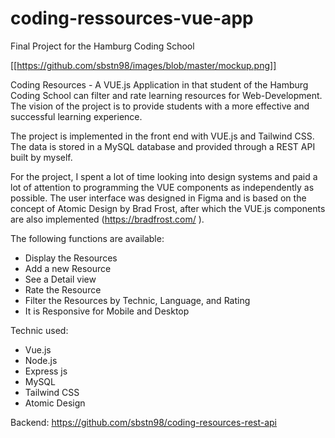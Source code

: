 # coding-ressources-vue-app
Final Project for the Hamburg Coding School

[[https://github.com/sbstn98/images/blob/master/mockup.png]]

Coding Resources - A VUE.js Application in that student of the Hamburg Coding School can filter and rate learning resources for Web-Development. The vision of the project is to provide students with a more effective and successful learning experience. 

The project is implemented in the front end with VUE.js and Tailwind CSS. The data is stored in a MySQL database and provided through a REST API built by myself. 

For the project, I spent a lot of time looking into design systems and paid a lot of attention to programming the VUE components as independently as possible. The user interface was designed in Figma and is based on the concept of Atomic Design by Brad Frost, after which the VUE.js components are also implemented (https://bradfrost.com/ ).


The following functions are available:

- Display the Resources
- Add a new Resource
- See a Detail view
- Rate the Resource
- Filter the Resources by Technic, Language, and Rating
- It is Responsive for Mobile and Desktop

Technic used:

- Vue.js
- Node.js
- Express js
- MySQL
- Tailwind CSS
- Atomic Design

Backend: https://github.com/sbstn98/coding-resources-rest-api

